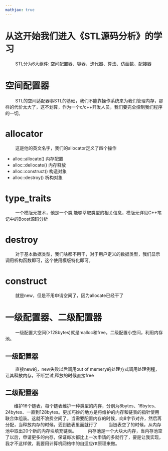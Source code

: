 ```yaml
---
mathjax: true
---
```


# 从这开始我们进入《STL源码分析》的学习
&emsp;&emsp; STL分为6大组件: 空间配置器、容器、迭代器、算法、仿函数、配接器

# 空间配置器
&emsp;&emsp; STL的空间适配器事STL的基础，我们不能靠操作系统来为我们管理内存，那样的代价太大了，这不划算，作为一个c/c++开发人员，我们要完全控制我们程序的一切。

# allocator
&emsp;&emsp; 这是他的英文名字，我们的allocator定义了四个操作
- alloc::allocate() 内存配置
- alloc::dellocate() 内存释放
- alloc::construct() 构造对象
- alloc::destroy() 析构对象

<!---more-->

# type_traits<T>
&emsp;&emsp; 一个模版元技术，他是一个类,能够萃取类型的相关信息，模版元详见C++笔记中的Boost源码分析

# destroy
&emsp;&emsp; 对于基本数据类型，我们啥都不用干，对于用户定义的数据类型，我们显示调用析构函数即可，这个使用模版特化即可。

# construct
&emsp;&emsp; 就是new，但是不用申请空间了，因为allocate已经干了

# 一级配置器、二级配置器
&emsp;&emsp; 一级配置大空间(&gt;128bytes)就是malloc和free，二级配置小空间，利用内存池。

## 一级配置器
&emsp;&emsp; 直接new的，new失败以后调用out of memery的处理方式调用处理例程，让其释放内存，不断尝试,释放的时候直接free

## 二级配置器
&emsp;&emsp;维护16个链表，每个链表维护一种类型的内存，分别为8bytes、16bytes、24bytes、一直到128bytes。更加巧妙的地方是将维护的内存和链表的指针使用联合体组装。这就不浪费空间了。当需要配置内存的时候，向8字节对齐，然后再分配，当释放内存的时候，丢到链表里面就行了
&emsp;&emsp; 当链表空了的时候，从内存池中取出20个新的内存块填充链表。
&emsp;&emsp; 内存池是一个大块大内存，当内存池空了以后，申请更多的内存，保证每次都比上一次申请的多就行了，要是让我实现，我才不这样做，我要用计算机网络中的自适应rtt原理来做。


